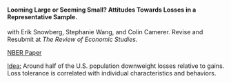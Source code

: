 ---
---

#### Looming Large or Seeming Small? Attitudes Towards Losses in a Representative Sample.
with Erik Snowberg, Stephanie Wang, and Colin Camerer.
Revise and Resubmit at _The Review of Economic Studies_.

[NBER Paper](https://www.nber.org/papers/w30243)

<ins> Idea:</ins> Around half of the U.S. population downweight losses relative to gains. Loss tolerance is correlated with individual characteristics and behaviors. 

